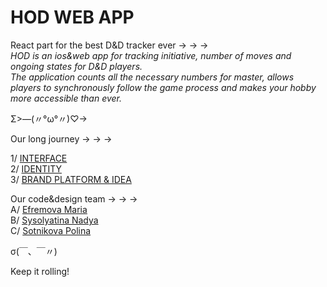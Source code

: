 # HOD WEB APP
React part for the best D&amp;D tracker ever → → →<br>
<i>HOD is an ios&web app for tracking initiative, number of moves and ongoing states for D&amp;D players.<br>The application counts all the necessary numbers for master, allows players to synchronously follow the game process and makes your hobby more accessible than ever.</i>

Σ>―(〃°ω°〃)♡→

Our long journey → → →<br>

1/ <a href="https://portfolio.hse.ru/Project/168785">INTERFACE</a><br>
2/ <a href="https://portfolio.hse.ru/Project/161194">IDENTITY</a><br>
3/ <a href="https://portfolio.hse.ru/Project/149630">BRAND PLATFORM & IDEA</a>

Our code&design team → → →<br>
A/ <a href="https://hsedesign.ru/designer/fcf7466f5b72474c982ecf2c7d5b9c70">Efremova Maria</a><br>
B/ <a href="https://hsedesign.ru/designer/c968d54daa194b508e2d136bd75b77c4">Sysolyatina Nadya</a><br>
C/ <a href="https://hsedesign.ru/designer/a655cbba3c694d74a2827f83a308dcba">Sotnikova Polina</a><br>

σ(￣、￣〃)

Keep it rolling!
